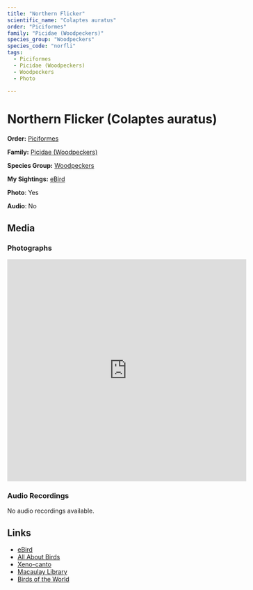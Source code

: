 ```yaml
---
title: "Northern Flicker"
scientific_name: "Colaptes auratus"
order: "Piciformes"
family: "Picidae (Woodpeckers)"
species_group: "Woodpeckers"
species_code: "norfli"
tags: 
  - Piciformes
  - Picidae (Woodpeckers)
  - Woodpeckers
  - Photo
  
---
```


# Northern Flicker (Colaptes auratus)

**Order:** [Piciformes](/tags/piciformes)

**Family:** [Picidae (Woodpeckers)](/tags/picidae-woodpeckers)

**Species Group:** [Woodpeckers](/tags/woodpeckers)

**My Sightings:** [eBird](https://ebird.org/lifelist?r=world&time=life&spp=norfli)

**Photo**: Yes 

**Audio**: No

## Media
### Photographs
<iframe src="https://macaulaylibrary.org/asset/626996238/embed" width="550" height="510" frameborder="0" allowfullscreen></iframe>

### Audio Recordings
No audio recordings available.

## Links
* [eBird](https://ebird.org/species/norfli) 
* [All About Birds](https://www.allaboutbirds.org/guide/norfli) 
* [Xeno-canto](https://www.xeno-canto.org/species/colaptes-auratus) 
* [Macaulay Library](https://search.macaulaylibrary.org/catalog?taxonCode=norfli&sort=rating_rank_desc)
* [Birds of the World](https://birdsoftheworld.org/bow/species/norfli)
